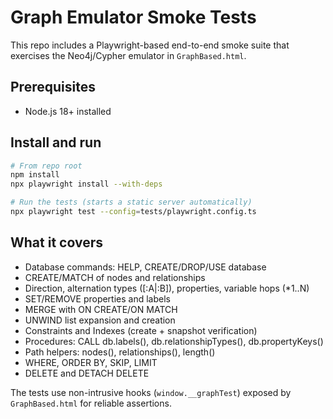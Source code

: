 # Graph Emulator Smoke Tests

This repo includes a Playwright-based end-to-end smoke suite that exercises the Neo4j/Cypher emulator in `GraphBased.html`.

## Prerequisites
- Node.js 18+ installed

## Install and run

```bash
# From repo root
npm install
npx playwright install --with-deps

# Run the tests (starts a static server automatically)
npx playwright test --config=tests/playwright.config.ts
```

## What it covers
- Database commands: HELP, CREATE/DROP/USE database
- CREATE/MATCH of nodes and relationships
- Direction, alternation types ([:A|:B]), properties, variable hops (*1..N)
- SET/REMOVE properties and labels
- MERGE with ON CREATE/ON MATCH
- UNWIND list expansion and creation
- Constraints and Indexes (create + snapshot verification)
- Procedures: CALL db.labels(), db.relationshipTypes(), db.propertyKeys()
- Path helpers: nodes(), relationships(), length()
- WHERE, ORDER BY, SKIP, LIMIT
- DELETE and DETACH DELETE

The tests use non-intrusive hooks (`window.__graphTest`) exposed by `GraphBased.html` for reliable assertions.
